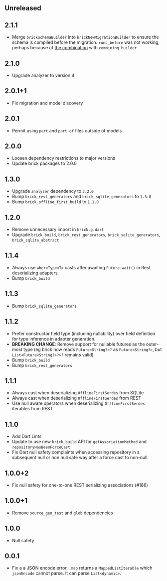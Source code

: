 ## Unreleased

## 2.1.1

* Merge `brickSchemaBuilder` into `brickNewMigrationBuilder` to ensure the schema is compiled before the migration. `runs_before` was not working, perhaps because of [the combination](https://github.com/dart-lang/build/blob/85900b19ee186d133b41e957fd60836282b45d7c/docs/builder_author_faq.md#why-cant-my-builder-resolve-code-output-by-another-builder) with `combining_builder`

## 2.1.0

* Upgrade analyzer to version 4

## 2.0.1+1

* Fix migration and model discovery

## 2.0.1

* Permit using `part` and `part of` files outside of models

## 2.0.0

* Loosen dependency restrictions to major versions
* Update brick packages to 2.0.0

## 1.3.0

* Upgrade `analyzer` dependency to `3.2.0`
* Bump `brick_rest_generators` and `brick_sqlite_generators` to `1.3.0`
* Bump `brick_offline_first_build` to `1.1.0`

## 1.2.0

* Remove unnecessary import in `brick.g.dart`
* Upgrade `brick_build`, `brick_rest_generators`, `brick_sqlite_generators`, `brick_sqlite_abstract`

## 1.1.4

* Always use `whereType<T>` casts after awaiting `Future.wait()` in Rest deserializing adapters.
* Bump `brick_build`

## 1.1.3

* Bump `brick_sqlite_generators`

## 1.1.2

* Prefer constructor field type (including nullability) over field definition for type inference in adapter generation.
* **BREAKING CHANGE**: Remove support for nullable futures as the outer-most type (eg brick now reads `Future<String?>?` as `Future<String?>`, but `List<Future<String?>?>?` remains valid).
* Bump `brick_build`
* Bump `brick_rest_generators`

## 1.1.1

* Always cast when deserializing `OfflineFirstSerdes` from SQLite
* Always cast when deserializing `OfflineFirstSerdes` from REST
* Use null aware operators when deserializing `OfflineFirstSerdes` iterables from REST


## 1.1.0

* Add Dart Lints
* Update to use new `brick_build` API for `getAssociationMethod` and `repositoryHasBeenForceCast`
* Fix Dart null safety complaints when accessing repository in a subsequent null or non null safe way after a force cast to non-null.

## 1.0.0+2

* Fix null safety for one-to-one REST serializing associations (#186)

## 1.0.0+1

* Remove `source_gen_test` and `glob` dependencies

## 1.0.0

* Null safety

## 0.0.1

* Fix a a JSON encode error. `.map` returns a `MappedListIterable` which `jsonEncode` cannot parse. It can parse `List<dynamic>`.

